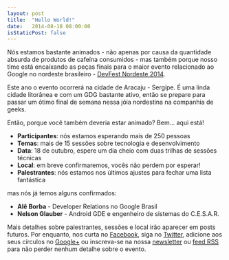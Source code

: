```yaml
---
layout: post
title:  "Hello World!"
date:   2014-08-18 08:00:00
isStaticPost: false
---
```


Nós estamos bastante animados - não apenas por causa da quantidade absurda de produtos de cafeína consumidos - mas também porque nosso time está encaixando as peças finais para o maior evento relacionado ao Google no nordeste brasileiro - [DevFest Nordeste 2014](http://devfestne.com.br/).

Este ano o evento ocorrerá na cidade de Aracaju - Sergipe. É uma linda cidade litorânea e com um GDG bastante ativo, então se prepare para passar um ótimo final de semana nessa jóia nordestina na companhia de geeks.

Então, porque você também deveria estar animado? Bem... aqui está!

* **Participantes**: nós estamos esperando mais de 250 pessoas
* **Temas**: mais de 15 sessões sobre tecnologia e desenvolvimento
* **Data**: 18 de outubro, espere um dia cheio com duas trilhas de sessões técnicas
* **Local**: em breve confirmaremos, vocês não perdem por esperar!
* **Palestrantes**: nós estamos nos últimos ajustes para fechar uma lista fantástica

mas nós já temos alguns confirmados:

* **Alê Borba** - Developer Relations no Google Brasil<br>
* **Nelson Glauber** - Android GDE e engenheiro de sistemas do C.E.S.A.R.<br>


Mais detalhes sobre palestrantes, sessões e local irão aparecer em posts futuros. Por enquanto, nos curta no [Facebook](https://facebook.com/DevFestNE), siga no [Twitter](https://twitter.com/intent/user?screen_name=DevFestNE), adicione aos seus círculos no [Google+](http://google.com/+DevFestNEBR) ou inscreva-se na nossa [newsletter](http://devfestne.us8.list-manage.com/subscribe?u=89545d81cc2471a50c83a319d&id=bc6da73bc8) ou [feed RSS](http://2014.devfestne.com.br/feed.xml) para não perder nenhum detalhe sobre o evento.
